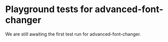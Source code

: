 # Playground tests for advanced-font-changer
We are still awaiting the first test run for advanced-font-changer.
